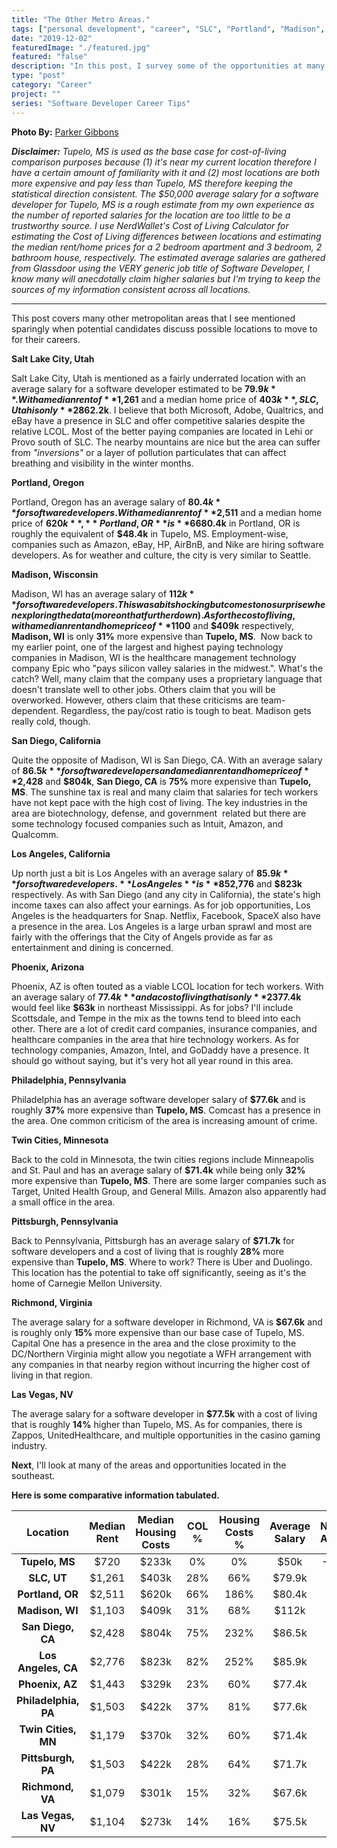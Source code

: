 ```yaml
---
title: "The Other Metro Areas."
tags: ["personal development", "career", "SLC", "Portland", "Madison", "San Diego", "Los Angeles", "Phoenix", "Philadelphia", "Twin Cities", "Pittsburgh", "Richmond", "Las Vegas"]
date: "2019-12-02"
featuredImage: "./featured.jpg"
featured: "false"
description: "In this post, I survey some of the opportunities at many of the other metro areas here in the United States."
type: "post"
category: "Career"
project: ""
series: "Software Developer Career Tips"
---
```

**Photo By:** [Parker Gibbons](https://unsplash.com/@parkergibbons)

***Disclaimer:*** *Tupelo, MS is used as the base case for cost-of-living comparison purposes because (1) it's near my current location therefore I have a certain amount of familiarity with it and (2) most locations are both more expensive and pay less than Tupelo, MS therefore keeping the statistical direction consistent. The $50,000 average salary for a software developer for Tupelo, MS is a rough estimate from my own experience as the number of reported salaries for the location are too little to be a trustworthy source. I use NerdWallet's Cost of Living Calculator for estimating the Cost of Living differences between locations and estimating the median rent/home prices for a 2 bedroom apartment and 3 bedroom, 2 bathroom house, respectively. The estimated average salaries are gathered from Glassdoor using the VERY generic job title of Software Developer, I know many will anecdotally claim higher salaries but I'm trying to keep the sources of my information consistent across all locations.*

---

This post covers many other metropolitan areas that I see mentioned sparingly when potential candidates discuss possible locations to move to for their careers.

**Salt Lake City, Utah**

Salt Lake City, Utah is mentioned as a fairly underrated location with an average salary for a software developer estimated to be **$79.9k**. With a median rent of **$1,261** and a median home price of **$403k**, SLC, Utah is only **28%** more expensive than Tupelo, MS. An equivalent salary in **Tupelo, MS** would be **$62.2k**. I believe that both Microsoft, Adobe, Qualtrics, and eBay have a presence in SLC and offer competitive salaries despite the relative LCOL. Most of the better paying companies are located in Lehi or Provo south of SLC. The nearby mountains are nice but the area can suffer from *"inversions"* or a layer of pollution particulates that can affect breathing and visibility in the winter months.

**Portland, Oregon** 

Portland, Oregon has an average salary of **$80.4k** for software developers. With a median rent of **$2,511** and a median home price of **$620k**, **Portland, OR** is **66%** more expensive than **Tupelo, MS**. The average salary of **$80.4k** in Portland, OR is roughly the equivalent of **$48.4k** in Tupelo, MS. Employment-wise, companies such as Amazon, eBay, HP, AirBnB, and Nike are hiring software developers. As for weather and culture, the city is very similar to Seattle.

**Madison, Wisconsin** 

Madison, WI has an average salary of **$112k** for software developers. This was a bit shocking but comes to no surprise when exploring the data (more on that further down). As for the cost of living, with a median rent and home price of **$1100** and **$409k** respectively, **Madison, WI** is only **31%** more expensive than **Tupelo, MS**.  Now back to my earlier point, one of the largest and highest paying technology companies in Madison, WI is the healthcare management technology company Epic who "pays silicon valley salaries in the midwest.". What's the catch? Well, many claim that the company uses a proprietary language that doesn't translate well to other jobs. Others claim that you will be overworked. However, others claim that these criticisms are team-dependent. Regardless, the pay/cost ratio is tough to beat. Madison gets really cold, though.

**San Diego, California** 

Quite the opposite of Madison, WI is San Diego, CA. With an average salary of **$86.5k** for software developers and a median rent and home price of **$2,428** and **$804k**, **San Diego, CA** is **75%** more expensive than **Tupelo, MS**. The sunshine tax is real and many claim that salaries for tech workers have not kept pace with the high cost of living. The key industries in the area are biotechnology, defense, and government  related but there are some technology focused companies such as Intuit, Amazon, and Qualcomm.

**Los Angeles, California** 

Up north just a bit is Los Angeles with an average salary of **$85.9k** for software developers. **Los Angeles** is **85%** more expensive than **Tupelo, MS** with a median rent and home price of **$2,776** and **$823k** respectively. As with San Diego (and any city in California), the state's high income taxes can also affect your earnings. As for job opportunities, Los Angeles is the headquarters for Snap. Netflix, Facebook, SpaceX also have a presence in the area. Los Angeles is a large urban sprawl and most are fairly with the offerings that the City of Angels provide as far as entertainment and dining is concerned.

**Phoenix, Arizona** 

Phoenix, AZ is often touted as a viable LCOL location for tech workers. With an average salary of **$77.4k** and a cost of living that is only **23%** more than **Tupelo, MS**; that **$77.4k** would feel like **$63k** in northeast Mississippi. As for jobs? I'll include Scottsdale, and Tempe in the mix as the towns tend to bleed into each other. There are a lot of credit card companies, insurance companies, and healthcare companies in the area that hire technology workers. As for technology companies, Amazon, Intel, and GoDaddy have a presence. It should go without saying, but it's very hot all year round in this area.

**Philadelphia, Pennsylvania** 

Philadelphia has an average software developer salary of **$77.6k** and is roughly **37%** more expensive than **Tupelo, MS**. Comcast has a presence in the area. One common criticism of the area is increasing amount of crime.

**Twin Cities, Minnesota** 

Back to the cold in Minnesota, the twin cities regions include Minneapolis and St. Paul and has an average salary of **$71.4k** while being only **32%** more expensive than **Tupelo, MS**. There are some larger companies such as Target, United Health Group, and General Mills. Amazon also apparently had a small office in the area. 

**Pittsburgh, Pennsylvania** 

Back to Pennsylvania, Pittsburgh has an average salary of **$71.7k** for software developers and a cost of living that is roughly **28%** more expensive than **Tupelo, MS**. Where to work? There is Uber and Duolingo. This location has the potential to take off significantly, seeing as it's the home of Carnegie Mellon University.

**Richmond, Virginia**

The average salary for a software developer in Richmond, VA is **$67.6k** and is roughly only **15%** more expensive than our base case of Tupelo, MS. Capital One has a presence in the area and the close proximity to the DC/Northern Virginia might allow you negotiate a WFH arrangement with any companies in that nearby region without incurring the higher cost of living in that region.

**Las Vegas, NV**

The average salary for a software developer in **$77.5k** with a cost of living that is roughly **14%** higher than Tupelo, MS. As for companies, there is Zappos, UnitedHealthcare, and multiple opportunities in the casino gaming industry.

**Next**, I'll look at many of the areas and opportunities located in the southeast.

**Here is some comparative information tabulated.**

|Location|Median Rent|Median Housing Costs|COL %|Housing Costs %|Average Salary|National Average|Tupelo Equivalent|
|:--:|:--:|:--:|:--:|:--:|:--:|:--:|:--:|
|**Tupelo, MS**|$720|$233k|0%|0%|$50k|-37.5%|$50k|
|**SLC, UT**|$1,261|$403k|28%|66%|$79.9k|0%|$62.2k|
|**Portland, OR**|$2,511|$620k|66%|186%|$80.4k|1%|$48.4k|
|**Madison, WI**|$1,103|$409k|31%|68%|$112k|40%|$85.3k|
|**San Diego, CA**|$2,428|$804k|75%|232%|$86.5k|8%|$49.3k|
|**Los Angeles, CA**|$2,776|$823k|82%|252%|$85.9k|7%|$47.2k|
|**Phoenix, AZ**|$1,443|$329k|23%|60%|$77.4k|-3%|$63k|
|**Philadelphia, PA**|$1,503|$422k|37%|81%|$77.6k|-3%|$56.5k|
|**Twin Cities, MN**|$1,179|$370k|32%|60%|$71.4k|-11%|$54.1k|
|**Pittsburgh, PA**|$1,503|$422k|28%|64%|$71.7k|-10%|$55.9k|
|**Richmond, VA**|$1,079|$301k|15%|32%|$67.6k|-16%|$58.7k|
|**Las Vegas, NV**|$1,104|$273k|14%|16%|$75.5k|-6%|$66.9k|


